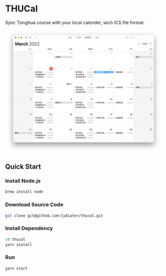 # THUCal

Sync Tsinghua course with your local calender, wich ICS file format.

![](./img/teaser.png)

## Quick Start

### Install Node.js

```sh
brew install node
```

### Download Source Code

```sh
git clone git@github.com:Cydiater/thucal.git
```

### Install Dependency

```sh
cd thucal
yarn install
```

### Run

```sh
yarn start
```

